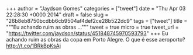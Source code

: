 
+++
author = "Jaydson Gomes"
categories = ["tweet"]
date = "Thu Apr 03 22:28:30 +0000 2014"
draft = false
slug = "26b8eb8750bcdbb6cb9504af4def2ce28b522dc9"
tags = ["tweet"]
title = """Eu achando ruim as obras ..."""
tweet = true
micro = true
tweet_url = "https://twitter.com/jaydson/status/451848745970593793"
+++
Eu achando ruim as obras da copa em Porto Alegre. O que é esse aeroporto? http://t.co/1BRkBpKsAj
